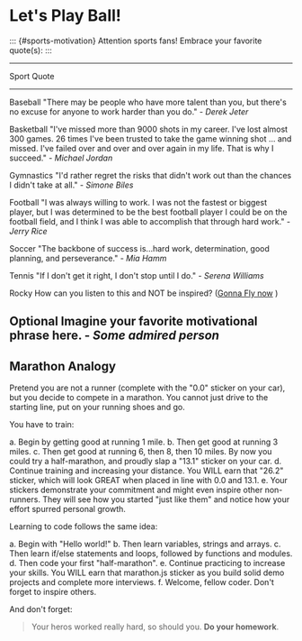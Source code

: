# Let\'s Play Ball!

::: {#sports-motivation}
Attention sports fans! Embrace your favorite quote(s):
:::

  ---------------------------------------------------------------------------
  Sport        Quote
  ------------ --------------------------------------------------------------
  Baseball     \"There may be people who have more talent than you, but
               there\'s no excuse for anyone to work harder than you do.\" -
               *Derek Jeter*

  Basketball   \"I\'ve missed more than 9000 shots in my career. I\'ve lost
               almost 300 games. 26 times I\'ve been trusted to take the game
               winning shot \... and missed. I\'ve failed over and over and
               over again in my life. That is why I succeed.\" - *Michael
               Jordan*

  Gymnastics   \"I\'d rather regret the risks that didn\'t work out than the
               chances I didn\'t take at all.\" - *Simone Biles*

  Football     \"I was always willing to work. I was not the fastest or
               biggest player, but I was determined to be the best football
               player I could be on the football field, and I think I was
               able to accomplish that through hard work.\" -*Jerry Rice*

  Soccer       \"The backbone of success is\...hard work, determination, good
               planning, and perseverance.\" - *Mia Hamm*

  Tennis       \"If I don\'t get it right, I don\'t stop until I do.\" -
               *Serena Williams*

  Rocky        How can you listen to this and NOT be inspired? ([Gonna Fly
               now](https://www.youtube.com/watch?v=ioE_O7Lm0I4/) )

  Optional     Imagine your favorite motivational phrase here. - *Some
               admired person*
  ---------------------------------------------------------------------------

## Marathon Analogy

Pretend you are not a runner (complete with the \"0.0\" sticker on your
car), but you decide to compete in a marathon. You cannot just drive to
the starting line, put on your running shoes and go.

You have to train:

a.  Begin by getting good at running 1 mile.
b.  Then get good at running 3 miles.
c.  Then get good at running 6, then 8, then 10 miles. By now you could
    try a half-marathon, and proudly slap a \"13.1\" sticker on your
    car.
d.  Continue training and increasing your distance. You WILL earn that
    \"26.2\" sticker, which will look GREAT when placed in line with 0.0
    and 13.1.
e.  Your stickers demonstrate your commitment and might even inspire
    other non-runners. They will see how you started \"just like them\"
    and notice how your effort spurred personal growth.

Learning to code follows the same idea:

a.  Begin with \"Hello world!\"
b.  Then learn variables, strings and arrays.
c.  Then learn if/else statements and loops, followed by functions and
    modules.
d.  Then code your first \"half-marathon\".
e.  Continue practicing to increase your skills. You WILL earn that
    marathon.js sticker as you build solid demo projects and complete
    more interviews.
f.  Welcome, fellow coder. Don\'t forget to inspire others.

And don\'t forget:

> Your heros worked really hard, so should you. **Do your homework**.
